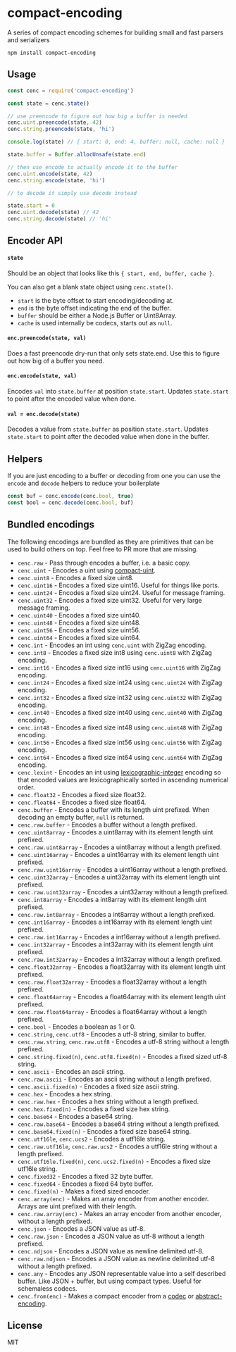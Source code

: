 # compact-encoding

A series of compact encoding schemes for building small and fast parsers and serializers

```
npm install compact-encoding
```

## Usage

``` js
const cenc = require('compact-encoding')

const state = cenc.state()

// use preencode to figure out how big a buffer is needed
cenc.uint.preencode(state, 42)
cenc.string.preencode(state, 'hi')

console.log(state) // { start: 0, end: 4, buffer: null, cache: null }

state.buffer = Buffer.allocUnsafe(state.end)

// then use encode to actually encode it to the buffer
cenc.uint.encode(state, 42)
cenc.string.encode(state, 'hi')

// to decode it simply use decode instead

state.start = 0
cenc.uint.decode(state) // 42
cenc.string.decode(state) // 'hi'
```

## Encoder API

#### `state`

Should be an object that looks like this `{ start, end, buffer, cache }`.

You can also get a blank state object using `cenc.state()`.

* `start` is the byte offset to start encoding/decoding at.
* `end` is the byte offset indicating the end of the buffer.
* `buffer` should be either a Node.js Buffer or Uint8Array.
* `cache` is used internally be codecs, starts out as `null`.

#### `enc.preencode(state, val)`

Does a fast preencode dry-run that only sets state.end.
Use this to figure out how big of a buffer you need.

#### `enc.encode(state, val)`

Encodes `val` into `state.buffer` at position `state.start`.
Updates `state.start` to point after the encoded value when done.

#### `val = enc.decode(state)`

Decodes a value from `state.buffer` as position `state.start`.
Updates `state.start` to point after the decoded value when done in the buffer.

## Helpers

If you are just encoding to a buffer or decoding from one you can use the `encode` and `decode` helpers
to reduce your boilerplate

``` js
const buf = cenc.encode(cenc.bool, true)
const bool = cenc.decode(cenc.bool, buf)
```

## Bundled encodings

The following encodings are bundled as they are primitives that can be used
to build others on top. Feel free to PR more that are missing.

* `cenc.raw` - Pass through encodes a buffer, i.e. a basic copy.
* `cenc.uint` - Encodes a uint using [compact-uint](https://github.com/mafintosh/compact-uint).
* `cenc.uint8` - Encodes a fixed size uint8.
* `cenc.uint16` - Encodes a fixed size uint16. Useful for things like ports.
* `cenc.uint24` - Encodes a fixed size uint24. Useful for message framing.
* `cenc.uint32` - Encodes a fixed size uint32. Useful for very large message framing.
* `cenc.uint40` - Encodes a fixed size uint40.
* `cenc.uint48` - Encodes a fixed size uint48.
* `cenc.uint56` - Encodes a fixed size uint56.
* `cenc.uint64` - Encodes a fixed size uint64.
* `cenc.int` - Encodes an int using `cenc.uint` with ZigZag encoding.
* `cenc.int8` - Encodes a fixed size int8 using `cenc.uint8` with ZigZag encoding.
* `cenc.int16` - Encodes a fixed size int16 using `cenc.uint16` with ZigZag encoding.
* `cenc.int24` - Encodes a fixed size int24 using `cenc.uint24` with ZigZag encoding.
* `cenc.int32` - Encodes a fixed size int32 using `cenc.uint32` with ZigZag encoding.
* `cenc.int40` - Encodes a fixed size int40 using `cenc.uint40` with ZigZag encoding.
* `cenc.int48` - Encodes a fixed size int48 using `cenc.uint48` with ZigZag encoding.
* `cenc.int56` - Encodes a fixed size int56 using `cenc.uint56` with ZigZag encoding.
* `cenc.int64` - Encodes a fixed size int64 using `cenc.uint64` with ZigZag encoding.
* `cenc.lexint` - Encodes an int using [lexicographic-integer](https://github.com/substack/lexicographic-integer) encoding so that encoded values are lexicographically sorted in ascending numerical order.
* `cenc.float32` - Encodes a fixed size float32.
* `cenc.float64` - Encodes a fixed size float64.
* `cenc.buffer` - Encodes a buffer with its length uint prefixed. When decoding an empty buffer, `null` is returned.
* `cenc.raw.buffer` - Encodes a buffer without a length prefixed.
* `cenc.uint8array` - Encodes a uint8array with its element length uint prefixed.
* `cenc.raw.uint8array` - Encodes a uint8array without a length prefixed.
* `cenc.uint16array` - Encodes a uint16array with its element length uint prefixed.
* `cenc.raw.uint16array` - Encodes a uint16array without a length prefixed.
* `cenc.uint32array` - Encodes a uint32array with its element length uint prefixed.
* `cenc.raw.uint32array` - Encodes a uint32array without a length prefixed.
* `cenc.int8array` - Encodes a int8array with its element length uint prefixed.
* `cenc.raw.int8array` - Encodes a int8array without a length prefixed.
* `cenc.int16array` - Encodes a int16array with its element length uint prefixed.
* `cenc.raw.int16array` - Encodes a int16array without a length prefixed.
* `cenc.int32array` - Encodes a int32array with its element length uint prefixed.
* `cenc.raw.int32array` - Encodes a int32array without a length prefixed.
* `cenc.float32array` - Encodes a float32array with its element length uint prefixed.
* `cenc.raw.float32array` - Encodes a float32array without a length prefixed.
* `cenc.float64array` - Encodes a float64array with its element length uint prefixed.
* `cenc.raw.float64array` - Encodes a float64array without a length prefixed.
* `cenc.bool` - Encodes a boolean as 1 or 0.
* `cenc.string`, `cenc.utf8` - Encodes a utf-8 string, similar to buffer.
* `cenc.raw.string`, `cenc.raw.utf8` - Encodes a utf-8 string without a length prefixed.
* `cenc.string.fixed(n)`, `cenc.utf8.fixed(n)` - Encodes a fixed sized utf-8 string.
* `cenc.ascii` - Encodes an ascii string.
* `cenc.raw.ascii` - Encodes an ascii string without a length prefixed.
* `cenc.ascii.fixed(n)` - Encodes a fixed size ascii string.
* `cenc.hex` - Encodes a hex string.
* `cenc.raw.hex` - Encodes a hex string without a length prefixed.
* `cenc.hex.fixed(n)` - Encodes a fixed size hex string.
* `cenc.base64` - Encodes a base64 string.
* `cenc.raw.base64` - Encodes a base64 string without a length prefixed.
* `cenc.base64.fixed(n)` - Encodes a fixed size base64 string.
* `cenc.utf16le`, `cenc.ucs2` - Encodes a utf16le string.
* `cenc.raw.utf16le`, `cenc.raw.ucs2` - Encodes a utf16le string without a length prefixed.
* `cenc.utf16le.fixed(n)`, `cenc.ucs2.fixed(n)` - Encodes a fixed size utf16le string.
* `cenc.fixed32` - Encodes a fixed 32 byte buffer.
* `cenc.fixed64` - Encodes a fixed 64 byte buffer.
* `cenc.fixed(n)` - Makes a fixed sized encoder.
* `cenc.array(enc)` - Makes an array encoder from another encoder. Arrays are uint prefixed with their length.
* `cenc.raw.array(enc)` - Makes an array encoder from another encoder, without a length prefixed.
* `cenc.json` - Encodes a JSON value as utf-8.
* `cenc.raw.json` - Encodes a JSON value as utf-8 without a length prefixed.
* `cenc.ndjson` - Encodes a JSON value as newline delimited utf-8.
* `cenc.raw.ndjson` - Encodes a JSON value as newline delimited utf-8 without a length prefixed.
* `cenc.any` - Encodes any JSON representable value into a self described buffer. Like JSON + buffer, but using compact types. Useful for schemaless codecs.
* `cenc.from(enc)` - Makes a compact encoder from a [codec](https://github.com/mafintosh/codecs) or [abstract-encoding](https://github.com/mafintosh/abstract-encoding).

## License

MIT
